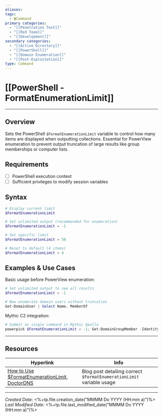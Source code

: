 ```yaml
---
aliases: 
tags:
  - 💲Command
primary categories:
  - "[[Penetration Test]]"
  - "[[Red Team]]"
  - "[[Development]]"
secondary categories:
  - "[[Active Directory]]"
  - "[[PowerShell]]"
  - "[[Domain Enumeration]]"
  - "[[Post-Exploitation]]"
type: Command
---
```

# [[PowerShell - FormatEnumerationLimit]]

---

## Overview

Sets the PowerShell `$FormatEnumerationLimit` variable to control how many items are displayed when outputting collections. Essential for PowerView enumeration to prevent output truncation of large results like group memberships or computer lists.

## Requirements

* [ ] PowerShell execution context
* [ ] Sufficient privileges to modify session variables

## Syntax

```powershell
# Display current limit
$FormatEnumerationLimit

# Set unlimited output (recommended for enumeration)
$FormatEnumerationLimit = -1

# Set specific limit
$FormatEnumerationLimit = 50

# Reset to default (4 items)
$FormatEnumerationLimit = 4
```

## Examples & Use Cases

Basic usage before PowerView enumeration:
```powershell
# Set unlimited output to see all results
$FormatEnumerationLimit = -1

# Now enumerate domain users without truncation
Get-DomainUser | Select Name, MemberOf
```

Mythic C2 integration:
```powershell
# Submit as single command in Mythic Apollo
powerpick $FormatEnumerationLimit = -1; Get-DomainGroupMember -Identity "Domain Admins"
```

---

## Resources

| Hyperlink                                                                                                                               | Info                                                                 |
| --------------------------------------------------------------------------------------------------------------------------------------- | -------------------------------------------------------------------- |
| [How to Use $FormatEnumerationLimit, DoctorDNS](https://devblogs.microsoft.com/powershell-community/how-to-use-formatenumerationlimit/) | Blog post detailing correct `$FormatEnumerationLimit` variable usage |

---

*Created Date*: <%+tp.file.creation_date("MMMM Do YYYY (HH:mm a)")%>  
*Last Modified Date*: <%+tp.file.last_modified_date("MMMM Do YYYY (HH:mm a)")%>
